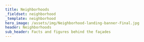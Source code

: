 ```yaml
---
title: Neighborhoods
_fieldset: neighborhood
_template: neighborhood
hero_image: /assets/img/Neighborhood-landing-banner-Final.jpg
header: Neighborhoods
sub_header: Facts and figures behind the façades
---
```

